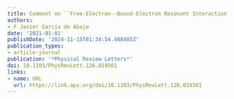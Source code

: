 ```yaml
---
title: Comment on ``Free-Electron--Bound-Electron Resonant Interaction''
authors:
- F Javier García de Abajo
date: '2021-01-01'
publishDate: '2024-11-15T01:34:54.488405Z'
publication_types:
- article-journal
publication: '*Physical Review Letters*'
doi: 10.1103/PhysRevLett.126.019501
links:
- name: URL
  url: https://link.aps.org/doi/10.1103/PhysRevLett.126.019501
---
```

